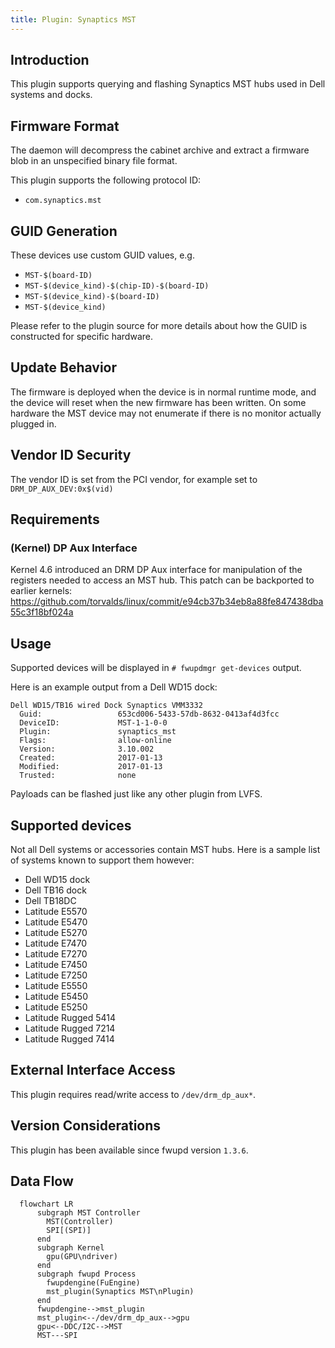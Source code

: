 ```yaml
---
title: Plugin: Synaptics MST
---
```


## Introduction

This plugin supports querying and flashing Synaptics MST hubs used in Dell systems
and docks.

## Firmware Format

The daemon will decompress the cabinet archive and extract a firmware blob in
an unspecified binary file format.

This plugin supports the following protocol ID:

* `com.synaptics.mst`

## GUID Generation

These devices use custom GUID values, e.g.

* `MST-$(board-ID)`
* `MST-$(device_kind)-$(chip-ID)-$(board-ID)`
* `MST-$(device_kind)-$(board-ID)`
* `MST-$(device_kind)`

Please refer to the plugin source for more details about how the GUID is
constructed for specific hardware.

## Update Behavior

The firmware is deployed when the device is in normal runtime mode, and the
device will reset when the new firmware has been written. On some hardware the
MST device may not enumerate if there is no monitor actually plugged in.

## Vendor ID Security

The vendor ID is set from the PCI vendor, for example set to `DRM_DP_AUX_DEV:0x$(vid)`

## Requirements

### (Kernel) DP Aux Interface

Kernel 4.6 introduced an DRM DP Aux interface for manipulation of the registers
needed to access an MST hub.
This patch can be backported to earlier kernels:
<https://github.com/torvalds/linux/commit/e94cb37b34eb8a88fe847438dba55c3f18bf024a>

## Usage

Supported devices will be displayed in `# fwupdmgr get-devices` output.

Here is an example output from a Dell WD15 dock:

```text
Dell WD15/TB16 wired Dock Synaptics VMM3332
  Guid:                 653cd006-5433-57db-8632-0413af4d3fcc
  DeviceID:             MST-1-1-0-0
  Plugin:               synaptics_mst
  Flags:                allow-online
  Version:              3.10.002
  Created:              2017-01-13
  Modified:             2017-01-13
  Trusted:              none
```

Payloads can be flashed just like any other plugin from LVFS.

## Supported devices

Not all Dell systems or accessories contain MST hubs.
Here is a sample list of systems known to support them however:

* Dell WD15 dock
* Dell TB16 dock
* Dell TB18DC
* Latitude E5570
* Latitude E5470
* Latitude E5270
* Latitude E7470
* Latitude E7270
* Latitude E7450
* Latitude E7250
* Latitude E5550
* Latitude E5450
* Latitude E5250
* Latitude Rugged 5414
* Latitude Rugged 7214
* Latitude Rugged 7414

## External Interface Access

This plugin requires read/write access to `/dev/drm_dp_aux*`.

## Version Considerations

This plugin has been available since fwupd version `1.3.6`.

## Data Flow

```mermaid
  flowchart LR
      subgraph MST Controller
        MST(Controller)
        SPI[(SPI)]
      end
      subgraph Kernel
        gpu(GPU\ndriver)
      end
      subgraph fwupd Process
        fwupdengine(FuEngine)
        mst_plugin(Synaptics MST\nPlugin)
      end
      fwupdengine-->mst_plugin
      mst_plugin<--/dev/drm_dp_aux-->gpu
      gpu<--DDC/I2C-->MST
      MST---SPI
```
